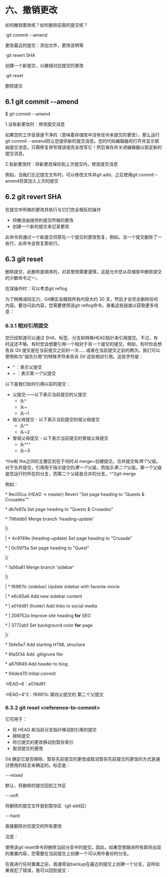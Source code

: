 # 六、撤销更改

如何撤销更改呢？如何删除前面的提交呢？

·git commit \-\-amend

更改最近的提交：添加文件，更改说明等

·git revert SHA

创建一个新提交，以撤销对应提交的更改

·git reset

删除提交

## 6\.1  git commit \-\-amend

$ git commit \-\-amend

1\.没有新更改时：修改提交消息

如果您的工作目录是干净的（意味着存储库中没有任何未提交的更改），那么运行git commit \-\-amend将让您提供新的提交消息。您的代码编辑器将打开并显示原始提交消息。只需修复拼写错误或完全改写它！然后保存并关闭编辑器以锁定新的提交消息。

2\.有新更改时：将新更改保存到上次提交内，修改提交消息

例如，当我们忘记提交文件时，可以修改文件并git add，之后使用git commit –amend将其加入上次的提交

## 6\.2  git revert SHA

在提交中所做的更改并执行与它们完全相反的操作

- 将撤消由提供的提交所做的更改
- 创建一个新的提交来记录更改

此命令将通过一个新提交将原先一个提交的更改恢复，例如，当一个提交删除了一些行，此命令会恢复那些行。

## 6\.3  git reset

删除提交，此删除是顺序的，对其使用需要谨慎，这是允许您从存储库中删除提交的少数命令之一。

在误操作时：可以考虑git reflog

为了稍微减轻压力，Git确实会跟踪所有内容大约 30 天，然后才会完全删除任何内容。要访问此内容，您需要使用该git reflog命令。查看这些链接以获取更多信息：

### 6\.3\.1  相对引用提交

您已经知道可以通过 SHA、标签、分支和特殊HEAD指针来引用提交。不过，有时这还不够。有时您会想要引用一个相对于另一个提交的提交。例如，有时你会想告诉 Git 提交是在当前提交之前的一次\.\.\.\.\.\.或者在当前提交之前的两次。我们可以使用称为“祖先引用”的特殊字符来告诉 Git 这些相对引用。这些字符是：

- ^  ：表示父提交
- ~  ：表示第*一个*父提交

以下是我们如何引用以前的提交：

- 父提交——以下表示当前提交的父提交
	- 头^
	- 头~
	- 头~1
- 祖父母提交 \- 以下表示当前提交的祖父母提交
	- 头^^
	- 头~2
- 曾祖父母提交 \- 以下表示当前提交的曾祖父母提交
	- 头^^^
	- 头~3

^the和 the之间的主要区别在于何时*从 merge*~创建提交。合并提交有*两个*父级。对于合并提交，引用用于指示提交的*第一个*父级，而指示*第二个*父级。第一个父级是您运行时所在的分支，而第二个父级是合并的分支。^^2git merge

例如：

\* 9ec05ca \(HEAD \-> master\) Revert "Set page heading to "Quests & Crusades""

\* db7e87a Set page heading to "Quests & Crusades"

\*   796ddb0 Merge branch 'heading\-update'

|\\  

| \* 4c9749e \(heading\-update\) Set page heading to "Crusade"

\* | 0c5975a Set page heading to "Quest"

|/  

\*   1a56a81 Merge branch 'sidebar'

|\\  

| \* f69811c \(sidebar\) Update sidebar with favorite movie

| \* e6c65a6 Add new sidebar content

\* | e014d91 \(footer\) Add links to social media

\* | 209752a Improve site heading __for__ SEO

\* | 3772ab1 Set background color __for__ page

|/  

\* 5bfe5e7 Add starting HTML structure

\* 6fa5f34 Add \.gitignore file

\* a879849 Add header to blog

\* 94de470 Initial commit

·HEAD~6：e014d91

·HEAD~4^2：f69811c 第四父提交的 第二个父提交

### 6\.3\.2  git reset <reference\-to\-commit>

它可用于：

- 将 HEAD 和当前分支指针移动到引用的提交
- 擦除提交
- 将已提交的更改移动到暂存索引
- 取消提交的更改

Git 确定它是否擦除、暂存先前提交的更改或取消暂存先前提交的更改的方式是通过使用的标志来确定的。标志是：

·\-\-mixed

默认，将删除的提交回到工作区

·\-\-soft

将删除的提交文件放到暂存区（git add后）

·\-\-hard

直接删除对应提交的所有更改

注意：

使用该git reset命令将删除当前分支中的提交。因此，如果您想跟进所有即将出现的重置内容，您需要在当前提交上创建一个可以用作备份的分支。

在我进行任何重置之前，我通常会backup在最近的提交上创建一个分支，这样如果我犯了错误，我可以回到提交：

